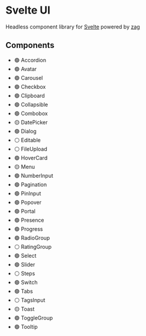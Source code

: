 # Svelte UI

Headless component library for [Svelte](https://svelte.dev/) powered by [zag](https://zagjs.com/)

## Components

- 🟢 Accordion
- 🟢 Avatar
- 🟢 Carousel
- 🟢 Checkbox
- 🟢 Clipboard
- 🟢 Collapsible
- 🟢 Combobox
- 🟡 DatePicker
- 🟢 Dialog
- ⚪ Editable
- ⚪ FileUpload
- 🟢 HoverCard
- 🟡 Menu
- 🟢 NumberInput
- 🟢 Pagination
- 🟢 PinInput
- 🟢 Popover
- 🟢 Portal
- 🟢 Presence
- 🟢 Progress
- 🟢 RadioGroup
- ⚪ RatingGroup
- 🟢 Select
- 🟢 Slider
- ⚪ Steps
- 🟢 Switch
- 🟢 Tabs
- ⚪ TagsInput
- 🟡 Toast
- 🟢 ToggleGroup
- 🟢 Tooltip
